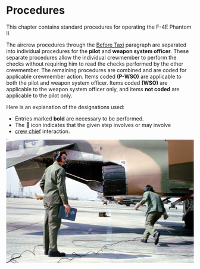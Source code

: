 # Procedures

This chapter contains standard procedures for operating the F-4E Phantom II.

The aircrew procedures through the
[Before Taxi](taxi.md#before-taxi)
paragraph are separated into individual
procedures for the **pilot** and **weapon system
officer**. These separate procedures allow the
individual crewmember to perform the checks
without requiring him to read the checks
performed by the other crewmember. The
remaining procedures are combined and are
coded for applicable crewmember action. Items
coded **(P-WSO)** are applicable to both the pilot
and weapon system officer. Items coded **(WSO)**
are applicable to the weapon system officer only,
and items **not coded** are applicable to the pilot
only.

Here is an explanation of the designations used:

* Entries marked **bold** are necessary to be performed.
* The 🔧 icon indicates that the given step involves or may involve
* [crew chief](../crew_chief/overview.md) interaction.

![real_life_crew_with_manual](../img/real_life_crew_with_manual.jpg)
